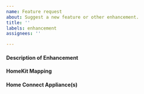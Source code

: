 ```yaml
---
name: Feature request
about: Suggest a new feature or other enhancement.
title: ''
labels: enhancement
assignees: ''

---
```


#### Description of Enhancement
<!-- Please provide a clear and concise description of your proposed improvement. -->

#### HomeKit Mapping
<!-- Please suggest how the requested functionality can be supported using the Apple-defined services and characteristics listed in the HomeKit Accessory Protocol Specification (Non-Commercial Version): https://developer.apple.com/homekit/specification/ -->

#### Home Connect Appliance(s)
<!-- If this enhancement relates to a specific appliance then please provide the manufacturer, type, and model number, e.g. Siemens Oven HB678GBS6B/50. These details can be found in the Apple Home app or the Homebridge log file. -->
